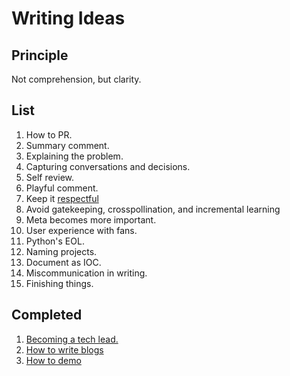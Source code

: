 # Writing Ideas

## Principle

Not comprehension, but clarity.

## List
1. How to PR.
  1. Summary comment.
  1. Explaining the problem.
  1. Capturing conversations and decisions.
  1. Self review.
  1. Playful comment.
  1. Keep it [respectful](https://testing.googleblog.com/2019/11/code-health-respectful-reviews-useful.html)
  1. Avoid gatekeeping, crosspollination, and incremental learning
1. Meta becomes more important.
1. User experience with fans.
1. Python's EOL.
1. Naming projects.
1. Document as IOC.
1. Miscommunication in writing.
1. Finishing things.

## Completed
1. [Becoming a tech lead.](https://dev.to/solidi/what-is-a-tech-lead-anyway-483p)
1. [How to write blogs](https://medium.com/@solidi/the-one-about-blogging-cd9e65a2055b)
1. [How to demo](https://dev.to/solidi/how-to-crush-your-next-team-demo-2bb5)
